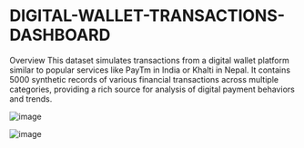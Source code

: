 # DIGITAL-WALLET-TRANSACTIONS-DASHBOARD

Overview
This dataset simulates transactions from a digital wallet platform similar to popular services like PayTm in India or Khalti in Nepal. It contains 5000 synthetic records of various financial transactions across multiple categories, providing a rich source for analysis of digital payment behaviors and trends.


![image](https://github.com/user-attachments/assets/cbfc01f2-5e0c-4859-8229-39bffb666160)


![image](https://github.com/user-attachments/assets/86d4242c-4b9f-478c-b516-6979440a6d55)






